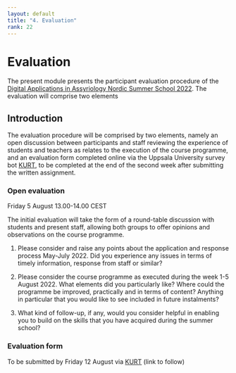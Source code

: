 ```yaml
---
layout: default
title: "4. Evaluation"
rank: 22
---
```

# Evaluation

The present module presents the participant evaluation procedure of the [Digital Applications in Assyriology Nordic Summer School 2022](https://glow-gh.github.io/daa/). The evaluation will comprise two elements

## Introduction
The evaluation procedure will be comprised by two elements, namely an open discussion between participants and staff reviewing the experience of students and teachers as relates to the execution of the course programme, and an evaluation form completed online via the Uppsala University survey bot [KURT](https://doit.medfarm.uu.se/bin/kurt3/), to be completed at the end of the second week after submitting the written assignment.

### Open evaluation
Friday 5 August 13.00-14.00 CEST

The initial evaluation will take the form of a round-table discussion with students and present staff, allowing both groups to offer opinions and observations on the course programme.

1. Please consider and raise any points about the application and response process May-July 2022. Did you experience any issues in terms of timely information, response from staff or similar?

2. Please consider the course programme as executed during the week 1-5 August 2022. What elements did you particularly like? Where could the programme be improved, practically and in terms of content? Anything in particular that you would like to see included in future instalments?

3. What kind of follow-up, if any, would you consider helpful in enabling you to build on the skills that you have acquired during the summer school?

### Evaluation form
To be submitted by Friday 12 August via [KURT](https://doit.medfarm.uu.se/bin/kurt3/) (link to follow)